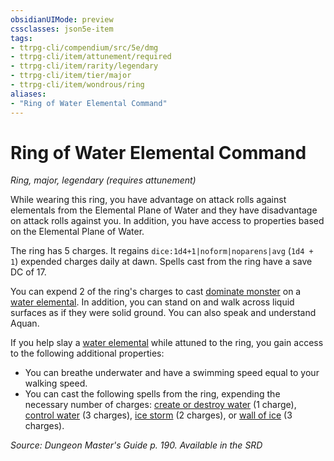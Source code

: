 ```yaml
---
obsidianUIMode: preview
cssclasses: json5e-item
tags:
- ttrpg-cli/compendium/src/5e/dmg
- ttrpg-cli/item/attunement/required
- ttrpg-cli/item/rarity/legendary
- ttrpg-cli/item/tier/major
- ttrpg-cli/item/wondrous/ring
aliases: 
- "Ring of Water Elemental Command"
---
```

# Ring of Water Elemental Command
*Ring, major, legendary (requires attunement)*  



While wearing this ring, you have advantage on attack rolls against elementals from the Elemental Plane of Water and they have disadvantage on attack rolls against you. In addition, you have access to properties based on the Elemental Plane of Water.

The ring has 5 charges. It regains `dice:1d4+1|noform|noparens|avg` (`1d4 + 1`) expended charges daily at dawn. Spells cast from the ring have a save DC of 17.

You can expend 2 of the ring's charges to cast [dominate monster](3-Mechanics/CLI/spells/dominate-monster.md) on a [water elemental](3-Mechanics/CLI/bestiary/elemental/water-elemental.md). In addition, you can stand on and walk across liquid surfaces as if they were solid ground. You can also speak and understand Aquan.

If you help slay a [water elemental](3-Mechanics/CLI/bestiary/elemental/water-elemental.md) while attuned to the ring, you gain access to the following additional properties:

- You can breathe underwater and have a swimming speed equal to your walking speed.  
- You can cast the following spells from the ring, expending the necessary number of charges: [create or destroy water](3-Mechanics/CLI/spells/create-or-destroy-water.md) (1 charge), [control water](3-Mechanics/CLI/spells/control-water.md) (3 charges), [ice storm](3-Mechanics/CLI/spells/ice-storm.md) (2 charges), or [wall of ice](3-Mechanics/CLI/spells/wall-of-ice.md) (3 charges).  

*Source: Dungeon Master's Guide p. 190. Available in the <span title='Systems Reference Document (5.1)'>SRD</span>*